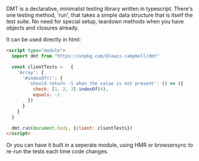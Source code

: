 DMT is a declarative, minimalist testing library written in typescript.
There's one testing method, 'run', that takes a simple data structure that is itself the test suite. No need for special setup, teardown methods when you have objects and closures already.

It can be used directly in html:

```html
<script type="module">
  import dmt from "https://unpkg.com/@lewis-campbell/dmt"

  const clientTests =	{
    'Array': {
      '#indexOf()': {
        'should return -1 when the value is not present': () => ({
          check: [1, 2, 3].indexOf(4),
          equals: -1
        })
      }
    }
  }

  dmt.run(document.body, {client: clientTests})
</script>
```

Or you can have it built in a seperate module, using HMR or browsersync to re-run the tests each time code changes.